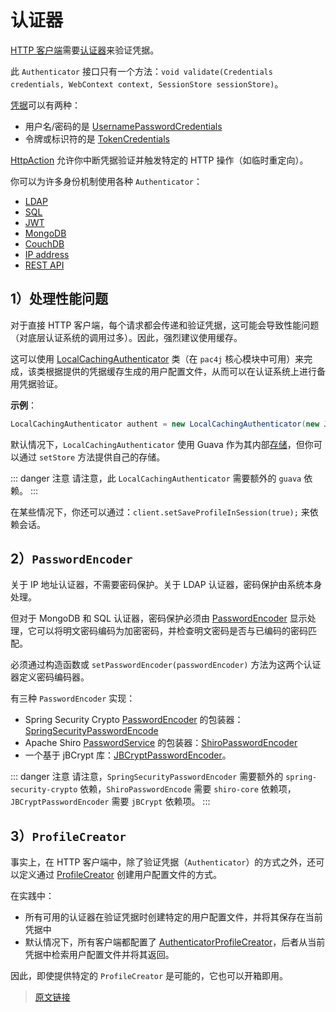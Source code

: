 # 认证器

[HTTP 客户端](/v5.0/clients/http.html)需要[认证器](https://github.com/pac4j/pac4j/blob/master/pac4j-core/src/main/java/org/pac4j/core/credentials/authenticator/Authenticator.java)来验证凭据。

此 `Authenticator` 接口只有一个方法：`void validate(Credentials credentials, WebContext context, SessionStore sessionStore)`。

[凭据](https://github.com/pac4j/pac4j/blob/master/pac4j-core/src/main/java/org/pac4j/core/credentials/Credentials.java)可以有两种：

- 用户名/密码的是 [UsernamePasswordCredentials](https://github.com/pac4j/pac4j/blob/master/pac4j-core/src/main/java/org/pac4j/core/credentials/UsernamePasswordCredentials.java)
- 令牌或标识符的是 [TokenCredentials](https://github.com/pac4j/pac4j/blob/master/pac4j-core/src/main/java/org/pac4j/core/credentials/TokenCredentials.java)

[HttpAction](https://github.com/pac4j/pac4j/blob/master/pac4j-core/src/main/java/org/pac4j/core/exception/http/HttpAction.java) 允许你中断凭据验证并触发特定的 HTTP 操作（如临时重定向）。

你可以为许多身份机制使用各种 `Authenticator`：

- [LDAP](/v5.0/authenticators/ldap.html)
- [SQL](/v5.0/authenticators/sql.html)
- [JWT](/v5.0/authenticators/jwt.html)
- [MongoDB](/v5.0/authenticators/mongodb.html)
- [CouchDB](/v5.0/authenticators/couchdb.html)
- [IP address](/v5.0/authenticators/ip.html)
- [REST API](/v5.0/authenticators/rest.html)

## 1）处理性能问题

对于直接 HTTP 客户端，每个请求都会传递和验证凭据，这可能会导致性能问题（对底层认证系统的调用过多）。因此，强烈建议使用缓存。

这可以使用 [LocalCachingAuthenticator](https://github.com/pac4j/pac4j/blob/master/pac4j-core/src/main/java/org/pac4j/core/credentials/authenticator/LocalCachingAuthenticator.java) 类（在 `pac4j` 核心模块中可用）来完成，该类根据提供的凭据缓存生成的用户配置文件，从而可以在认证系统上进行备用凭据验证。

**示例**：

```java
LocalCachingAuthenticator authent = new LocalCachingAuthenticator(new JwtAuthenticator(secret), 10000, 15, TimeUnit.MINUTES);
```

默认情况下，`LocalCachingAuthenticator` 使用 Guava 作为其内部[存储](/v5.0/store.html)，但你可以通过 `setStore` 方法提供自己的存储。

::: danger 注意
请注意，此 `LocalCachingAuthenticator` 需要额外的 `guava` 依赖。
:::

在某些情况下，你还可以通过：`client.setSaveProfileInSession(true);` 来依赖会话。

## 2）`PasswordEncoder`

关于 IP 地址认证器，不需要密码保护。关于 LDAP 认证器，密码保护由系统本身处理。

但对于 MongoDB 和 SQL 认证器，密码保护必须由 [PasswordEncoder](https://github.com/pac4j/pac4j/blob/master/pac4j-core/src/main/java/org/pac4j/core/credentials/password/PasswordEncoder.java) 显示处理，它可以将明文密码编码为加密密码，并检查明文密码是否与已编码的密码匹配。

必须通过构造函数或 `setPasswordEncoder(passwordEncoder)` 方法为这两个认证器定义密码编码器。

有三种 `PasswordEncoder` 实现：

- Spring Security Crypto [PasswordEncoder](https://github.com/spring-projects/spring-security/blob/master/crypto/src/main/java/org/springframework/security/crypto/password/PasswordEncoder.java) 的包装器：[SpringSecurityPasswordEncode](https://github.com/pac4j/pac4j/blob/master/pac4j-core/src/main/java/org/pac4j/core/credentials/password/SpringSecurityPasswordEncoder.java)
- Apache Shiro [PasswordService](https://shiro.apache.org/static/1.4.0/apidocs/org/apache/shiro/authc/credential/PasswordService.html) 的包装器：[ShiroPasswordEncoder](https://github.com/pac4j/pac4j/blob/master/pac4j-core/src/main/java/org/pac4j/core/credentials/password/ShiroPasswordEncoder.java)
- 一个基于 jBCrypt 库：[JBCryptPasswordEncoder](https://github.com/pac4j/pac4j/blob/master/pac4j-core/src/main/java/org/pac4j/core/credentials/password/JBCryptPasswordEncoder.java)。

::: danger 注意
请注意，`SpringSecurityPasswordEncoder` 需要额外的 `spring-security-crypto` 依赖，`ShiroPasswordEncode` 需要 `shiro-core` 依赖项，`JBCryptPasswordEncoder` 需要 `jBCrypt` 依赖项。
:::

## 3）`ProfileCreator`

事实上，在 HTTP 客户端中，除了验证凭据（`Authenticator`）的方式之外，还可以定义通过 [ProfileCreator](https://github.com/pac4j/pac4j/blob/master/pac4j-core/src/main/java/org/pac4j/core/profile/creator/ProfileCreator.java) 创建用户配置文件的方式。

在实践中：

- 所有可用的认证器在验证凭据时创建特定的用户配置文件，并将其保存在当前凭据中
- 默认情况下，所有客户端都配置了 [AuthenticatorProfileCreator](https://github.com/pac4j/pac4j/blob/master/pac4j-core/src/main/java/org/pac4j/core/profile/creator/AuthenticatorProfileCreator.java)，后者从当前凭据中检索用户配置文件并将其返回。

因此，即使提供特定的 `ProfileCreator` 是可能的，它也可以开箱即用。

> [原文链接](https://www.pac4j.org/5.0.x/docs/authenticators.html)
